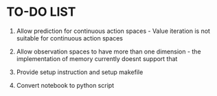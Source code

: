 # TO-DO LIST

1. Allow prediction for continuous action spaces - Value iteration is not suitable for continuous action spaces

2. Allow observation spaces to have more than one dimension - the implementation of memory currently doesnt support that

3. Provide setup instruction and setup makefile

4. Convert notebook to python script